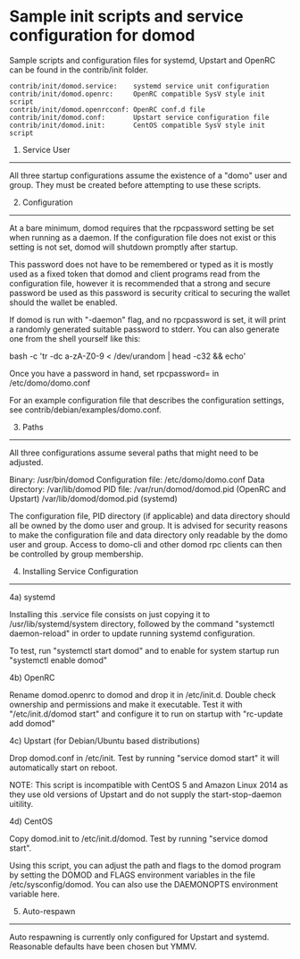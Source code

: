 Sample init scripts and service configuration for domod
==========================================================

Sample scripts and configuration files for systemd, Upstart and OpenRC
can be found in the contrib/init folder.

    contrib/init/domod.service:    systemd service unit configuration
    contrib/init/domod.openrc:     OpenRC compatible SysV style init script
    contrib/init/domod.openrcconf: OpenRC conf.d file
    contrib/init/domod.conf:       Upstart service configuration file
    contrib/init/domod.init:       CentOS compatible SysV style init script

1. Service User
---------------------------------

All three startup configurations assume the existence of a "domo" user
and group.  They must be created before attempting to use these scripts.

2. Configuration
---------------------------------

At a bare minimum, domod requires that the rpcpassword setting be set
when running as a daemon.  If the configuration file does not exist or this
setting is not set, domod will shutdown promptly after startup.

This password does not have to be remembered or typed as it is mostly used
as a fixed token that domod and client programs read from the configuration
file, however it is recommended that a strong and secure password be used
as this password is security critical to securing the wallet should the
wallet be enabled.

If domod is run with "-daemon" flag, and no rpcpassword is set, it will
print a randomly generated suitable password to stderr.  You can also
generate one from the shell yourself like this:

bash -c 'tr -dc a-zA-Z0-9 < /dev/urandom | head -c32 && echo'

Once you have a password in hand, set rpcpassword= in /etc/domo/domo.conf

For an example configuration file that describes the configuration settings,
see contrib/debian/examples/domo.conf.

3. Paths
---------------------------------

All three configurations assume several paths that might need to be adjusted.

Binary:              /usr/bin/domod
Configuration file:  /etc/domo/domo.conf
Data directory:      /var/lib/domod
PID file:            /var/run/domod/domod.pid (OpenRC and Upstart)
                     /var/lib/domod/domod.pid (systemd)

The configuration file, PID directory (if applicable) and data directory
should all be owned by the domo user and group.  It is advised for security
reasons to make the configuration file and data directory only readable by the
domo user and group.  Access to domo-cli and other domod rpc clients
can then be controlled by group membership.

4. Installing Service Configuration
-----------------------------------

4a) systemd

Installing this .service file consists on just copying it to
/usr/lib/systemd/system directory, followed by the command
"systemctl daemon-reload" in order to update running systemd configuration.

To test, run "systemctl start domod" and to enable for system startup run
"systemctl enable domod"

4b) OpenRC

Rename domod.openrc to domod and drop it in /etc/init.d.  Double
check ownership and permissions and make it executable.  Test it with
"/etc/init.d/domod start" and configure it to run on startup with
"rc-update add domod"

4c) Upstart (for Debian/Ubuntu based distributions)

Drop domod.conf in /etc/init.  Test by running "service domod start"
it will automatically start on reboot.

NOTE: This script is incompatible with CentOS 5 and Amazon Linux 2014 as they
use old versions of Upstart and do not supply the start-stop-daemon uitility.

4d) CentOS

Copy domod.init to /etc/init.d/domod. Test by running "service domod start".

Using this script, you can adjust the path and flags to the domod program by
setting the DOMOD and FLAGS environment variables in the file
/etc/sysconfig/domod. You can also use the DAEMONOPTS environment variable here.

5. Auto-respawn
-----------------------------------

Auto respawning is currently only configured for Upstart and systemd.
Reasonable defaults have been chosen but YMMV.
